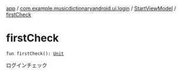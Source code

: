 [app](../../index.md) / [com.example.musicdictionaryandroid.ui.login](../index.md) / [StartViewModel](index.md) / [firstCheck](./first-check.md)

# firstCheck

`fun firstCheck(): `[`Unit`](https://kotlinlang.org/api/latest/jvm/stdlib/kotlin/-unit/index.html)

ログインチェック

